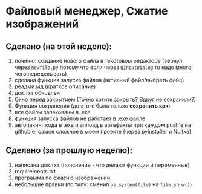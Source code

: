 # Файловый менеджер, Сжатие изображений

## Сделано (на этой неделе):
1. починил создание нового файла в текстовом редакторе (вернул через `newfile.py`
потому что если через `QInputDialog` то надо много чего переделывать)
2. сделана функция запуска файлов (активный файл/выбрать файл)
3. реадми.мд (краткое описание)
4. док.тхт обновлен
5. Окно перед закрытием (Точно хотите закрыть? Вдруг не сохранили?)
6. Функция сохранения (до этого была только __сохранить как__)
7. все файлы запакованы в .ехе
8. функция запуска файлов не работает в .ехе файле
9. автопакинг кода в .ехе и аплоад в артефакты при каждом push'е на github'е,
самое сложное в моем проекте (через pyinstaller и Nuitka)

## Сделано (за прошлую неделю):
1. написана док.тхт (пояснение - что делают функции и переменные)
2. requirements.txt
3. программа по сжатию изображений
4. небольшие правки (по типу: сменил `os.system(file)` на `file.show()`)
